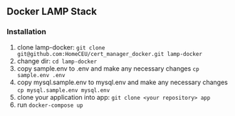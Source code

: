 ## Docker LAMP Stack

### Installation

1. clone lamp-docker: `git clone git@github.com:HomeCEU/cert_manager_docker.git lamp-docker`
2. change dir: `cd lamp-docker`
3. copy sample.env to .env and make any necessary changes `cp sample.env .env`
4. copy mysql.sample.env to mysql.env and make any necessary changes `cp mysql.sample.env mysql.env`
5. clone your application into app: `git clone <your repository> app`
6. run `docker-compose up`